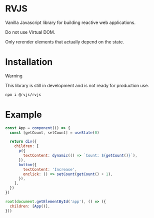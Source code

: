 # RVJS

Vanilla Javascript library for building reactive web applications.

Do not use Virtual DOM.

Only rerender elements that actually depend on the state.

# Installation

> [!WARNING]
>
> This library is still in development and is not ready for production use.

```bash
npm i @rvjs/rvjs
```

# Example

```javascript
const App = component(() => {
  const [getCount, setCount] = useState(0)

  return div({
    children: [
      p({
        textContent: dynamic(() => `Count: ${getCount()}`),
      }),
      button({
        textContent: 'Increase',
        onclick: () => setCount(getCount() + 1),
      }),
    ],
  })
})

root(document.getElementById('app'), () => ({
  children: [App()],
}))
```
